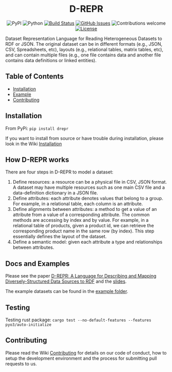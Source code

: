 <h1 align="center">D-REPR</h1>

<div align="center">

![PyPI](https://img.shields.io/pypi/v/drepr)
![Python](https://img.shields.io/badge/python-v3.6+-blue.svg)
[![Build Status](https://travis-ci.org/usc-isi-i2/d-repr.svg?branch=master)](https://travis-ci.org/usc-isi-i2/d-repr)
[![GitHub Issues](https://img.shields.io/github/issues/usc-isi-i2/d-repr.svg)](https://github.com/usc-isi-i2/d-repr/issues)
![Contributions welcome](https://img.shields.io/badge/contributions-welcome-orange.svg)
[![License](https://img.shields.io/badge/license-MIT-blue.svg)](https://opensource.org/licenses/MIT)

</div>

Dataset Representation Language for Reading Heterogeneous Datasets to RDF or JSON. The original dataset can be in different formats (e.g., JSON, CSV, Spreadsheets, etc), layouts (e.g., relational tables, matrix tables, etc), and can contain multiple files (e.g., one file contains data and another file contains data definitions or linked entities).

## Table of Contents

- [Installation](#installation)
- [Example](#docs-and-examples)
- [Contributing](#contributing)
<!-- - [Support](#support) -->

## Installation

From PyPi: `pip install drepr`

If you want to install from source or have trouble during installation, please look in the Wiki [Installation](https://github.com/usc-isi-i2/d-repr/wiki/Installation)

## How D-REPR works

There are four steps in D-REPR to model a dataset:

1. Define resources: a resource can be a physical file in CSV, JSON format. A dataset may have multiple resources such as one main CSV file and a data-definition dictionary in a JSON file.
2. Define attributes: each attribute denotes values that belong to a group. For example, in a relational table, each column is an attribute.
3. Define alignments between attributes: a method to get a value of an attribute from a value of a corresponding attribute. The common methods are accessing by index and by value. For example, in a relational table of products, given a product id, we can retrieve the corresponding product name in the same row (by index). This step essentially defines the layout of the dataset.
4. Define a semantic model: given each attribute a type and relationships between attributes.

## Docs and Examples

Please see the paper [D-REPR: A Language for Describing and Mapping Diversely-Structured Data Sources to RDF](/docs/paper.pdf) and the [slides](/docs/slides.pdf).

The example datasets can be found in the [example folder](/examples).

## Testing

Testing rust package: `cargo test --no-default-features --features pyo3/auto-initialize`

## Contributing

Please read the Wiki [Contributing](https://github.com/usc-isi-i2/d-repr/wiki/Contributing) for details on our code of conduct, how to setup the development environment and the process for submitting pull requests to us.
